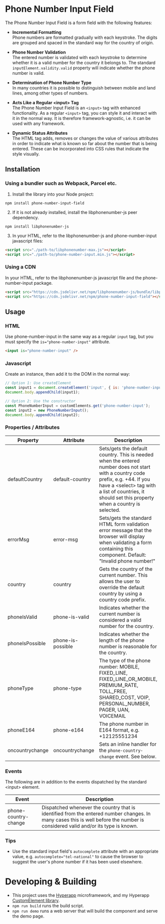 # Phone Number Input Field

The Phone Number Input Field is a form field with the following features:

- **Incremental Formatting**  
  Phone numbers are formatted gradually with each keystroke. The digits are
  grouped and spaced in the standard way for the country of origin.

- **Phone Number Validation**  
  The entered number is validated with each keystroke to determine whether it is
  a valid number for the country it belongs to. The standard
  `inputElement.validity.valid` property will indicate whether the phone number
  is valid.

- **Determination of Phone Number Type**  
  In many countries it is possible to distinguish between mobile and land lines,
  among other types of numbers.

- **Acts Like a Regular \<input\> Tag**  
  The Phone Number Input Field is an `<input>` tag with enhanced functionality.
  As a regular `<input>` tag, you can style it and interact with it in the
  normal way. It is therefore framework-agnostic, i.e. it can be used with any
  framework.

- **Dynamic Status Attributes**  
  The HTML tag adds, removes or changes the value of various attributes in order
  to indicate what is known so far about the number that is being entered. These
  can be incorporated into CSS rules that indicate the style visually.

## Installation

### Using a bundler such as Webpack, Parcel etc.

1. Install the library into your Node project:

```
npm install phone-number-input-field
```

2. If it is not already installed, install the libphonenumber-js peer
   dependency.

```
npm install libphonenumber-js
```

3. In your HTML, refer to the libphonenumber-js and phone-number-input
   javascript files:

```html
<script src="./path-to/libphonenumber-max.js"></script>
<script src="./path-to/phone-number-input.min.js"></script>
```

### Using a CDN

In your HTML, refer to the libphonenumber-js javascript file and the
phone-number-input package.

```html
<script src="https://cdn.jsdelivr.net/npm/libphonenumber-js/bundle/libphonenumber-max.js"></script>
<script src="https://cdn.jsdelivr.net/npm/phone-number-input-field"></script>
```

## Usage

### HTML

Use phone-number-input in the same way as a regular `input` tag, but you must
specify the `is="phone-number-input"` attribute.

```html
<input is="phone-number-input" />
```

### Javascript

Create an instance, then add it to the DOM in the normal way:

```javascript
// Option 1: Use createElement
const input1 = document.createElement('input', { is: 'phone-number-input' });
document.body.appendChild(input1);

// Option 2: Use the constructor
const PhoneNumberInput = customElements.get('phone-number-input');
const input2 = new PhoneNumberInput();
document.body.appendChild(input2);
```

### Properties / Attributes

| Property        | Attribute         | Description                                                                                                                                                                                                                               |
| --------------- | ----------------- | ----------------------------------------------------------------------------------------------------------------------------------------------------------------------------------------------------------------------------------------- |
| defaultCountry  | default-country   | Sets/gets the default country. This is needed when the entered number does not start with a country code prefix, e.g. +44. If you have a \<select\> tag with a list of countries, it should set this property when a country is selected. |
| errorMsg        | error-msg         | Sets/gets the standard HTML form validation error message that the browser will display when validating a form containing this component. Default: "Invalid phone number!"                                                                |
| country         | country           | Gets the country of the current number. This allows the user to override the default country by using a country code prefix.                                                                                                              |
| phoneIsValid    | phone-is-valid    | Indicates whether the current number is considered a valid number for the country.                                                                                                                                                        |
| phoneIsPossible | phone-is-possible | Indicates whether the length of the phone number is reasonable for the country.                                                                                                                                                           |
| phoneType       | phone-type        | The type of the phone number: MOBILE, FIXED_LINE, FIXED_LINE_OR_MOBILE, PREMIUM_RATE, TOLL_FREE, SHARED_COST, VOIP, PERSONAL_NUMBER, PAGER, UAN, VOICEMAIL                                                                                |
| phoneE164       | phone-e164        | The phone number in E164 format, e.g. +12125551234                                                                                                                                                                                        |
| oncountrychange | oncountrychange   | Sets an inline handler for the `phone-country-change` event. See below.                                                                                                                                                                   |

### Events

The following are in addition to the events dispatched by the standard \<input\>
element.

| Event                | Description                                                                                                                                                                    |
| -------------------- | ------------------------------------------------------------------------------------------------------------------------------------------------------------------------------ |
| phone-country-change | Dispatched whenever the country that is identified from the entered number changes. In many cases this is well before the number is considered valid and/or its type is known. |

### Tips

- Use the standard input field's `autocomplete` attribute with an appropriate
  value, e.g. `autocomplete="tel-national"` to cause the browser to suggest
  the user's phone number if it has been used elsewhere.

# Developing & Building

- This project uses the [Hyperapp](https://github.com/jorgebucaran/hyperapp)
  microframework, and my Hyperapp
  [CustomElement library](https://github.com/isabo/hyperapp-custom-element).
- `npm run build` runs the build script.
- `npm run demo` runs a web server that will build the component and serve the
  demo page.
